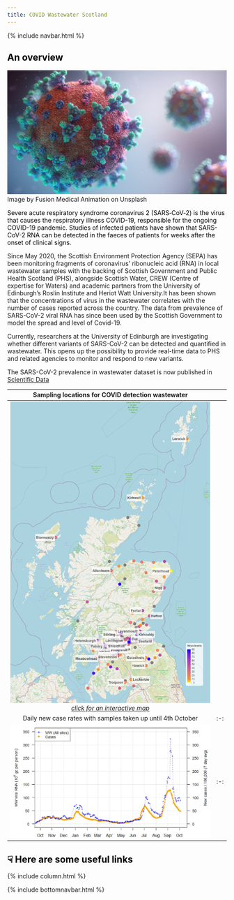 ```yaml
---
title: COVID Wastewater Scotland
---
```

{% include navbar.html %}

## <span style="color: black;"> An overview </span>

![covid_virus](fusion-medical-animation-unsplash.jpg)
Image by Fusion Medical Animation on Unsplash

<span style="color: black;"> Severe acute respiratory syndrome coronavirus 2 (SARS‑CoV‑2) is the virus that causes the respiratory illness COVID-19, responsible for the ongoing COVID-19 pandemic.
Studies of infected patients have shown that SARS-CoV-2 RNA can be detected in the faeces of patients for weeks after the onset of clinical signs.

Since May 2020, the Scottish Environment Protection Agency (SEPA) has been monitoring fragments of coronavirus’ ribonucleic acid (RNA) in local wastewater samples with the backing of Scottish Government and Public Health Scotland (PHS), alongside Scottish Water, CREW (Centre of expertise for Waters) and academic partners from the University of Edinburgh’s Roslin Institute and Heriot Watt University.It has been shown that the concentrations of virus in the wastewater correlates with the number of cases reported across the country. The data from prevalence of SARS-CoV-2 viral RNA has since been used by the Scottish Government to model the spread and level of Covid-19.

Currently, researchers at the University of Edinburgh are investigating whether different variants of SARS-CoV-2 can be detected and quantified in wastewater. This opens up the possibility to provide real-time data to PHS and related agencies to monitor and respond to new variants. 
 
 The SARS-CoV-2 prevalence in wastewater dataset is now published in [Scientific Data](https://www.nature.com/articles/s41597-022-01788-3)
 
  
 |Sampling locations for COVID detection wastewater ||
 |:-:|:-:|
 |[![sampling sites](figure_sites_geomap.jpg)](./geo-map-interactive.html) [*click for an interactive map*](./geo-map-interactive.html)  ||
|Daily new case rates with samples taken up until 4th October|:-:|
|![wastewater vs cases](average_trends_in_WW-modelling_the_epidemic_issue_72-20211011.jpg)|:-:|


## <span style="color: black;"> <span>&#9759;</span> Here are some useful links </span>

{% include column.html %}



{% include bottomnavbar.html %}


